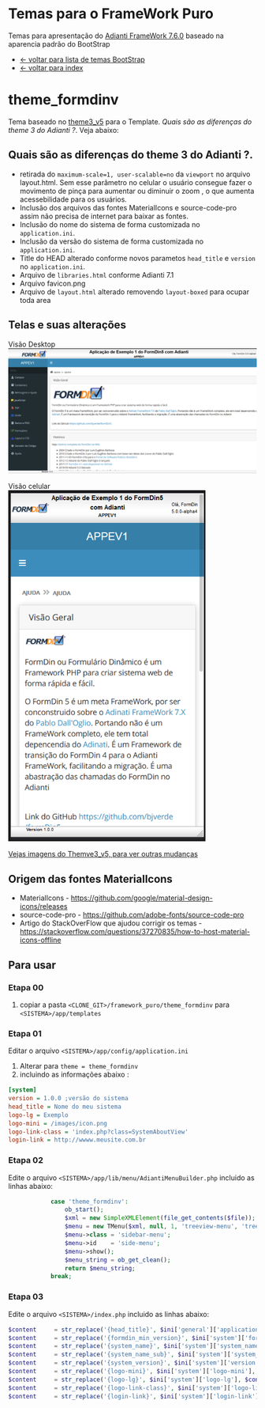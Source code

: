 # Temas para o FrameWork Puro
Temas para apresentação do [Adianti FrameWork 7.6.0](https://adiantiframework.com.br/) baseado na aparencia padrão do BootStrap

* [<- voltar para lista de temas BootStrap](../framework_puro.md)
* [<- voltar para index](../../README.md)


# theme_formdinv
Tema baseado no [theme3_v5](../bootstrap_theme3_v5.md) para o Template. *Quais são as diferenças do theme 3 do Adianti ?*. Veja abaixo:

## Quais são as diferenças do theme 3 do Adianti ?.
* retirada do `maximum-scale=1, user-scalable=no` da `viewport` no arquivo layout.html. Sem esse parâmetro no celular o usuário consegue fazer o movimento de pinça para aumentar ou diminuir o zoom , o que aumenta acessebilidade para os usuários.
* Inclusão dos arquivos das fontes MaterialIcons e source-code-pro assim não precisa de internet para baixar as fontes.
* Inclusão do nome do sistema de forma customizada no `application.ini`.
* Inclusão da versão do sistema de forma customizada no `application.ini`.
* Title do HEAD alterado conforme novos parametos `head_title` e `version` no `application.ini`.
* Arquivo de `libraries.html` conforme Adianti 7.1
* Arquivo favicon.png
* Arquivo de `layout.html` alterado removendo `layout-boxed` para ocupar toda area


## Telas e suas alterações
Visão Desktop
![Theme_formdin](../img/theme_formdinv.png)

Visão celular
<br><img src="../img/theme_formdinv_celular.png" width="400" />

[Vejas imagens do Themve3_v5, para ver outras mudanças](bootstrap_theme3_v5.md#theme3_v4)

## Origem das fontes MaterialIcons
* MaterialIcons - https://github.com/google/material-design-icons/releases
* source-code-pro - https://github.com/adobe-fonts/source-code-pro
* Artigo do StackOverFlow que ajudou corrigir os temas - https://stackoverflow.com/questions/37270835/how-to-host-material-icons-offline


## Para usar 

### Etapa 00

1. copiar a pasta `<CLONE_GIT>/framework_puro/theme_formdinv` para `<SISTEMA>/app/templates`

### Etapa 01 
Editar o arquivo `<SISTEMA>/app/config/application.ini`

1. Alterar para `theme = theme_formdinv`
1. incluindo as informações abaixo : 
```ini
[system]
version = 1.0.0 ;versão do sistema
head_title = Nome do meu sistema
logo-lg = Exemplo
logo-mini = /images/icon.png
logo-link-class = 'index.php?class=SystemAboutView'
login-link = http://wwww.meusite.com.br
```
### Etapa 02
Edite o arquivo `<SISTEMA>/app/lib/menu/AdiantiMenuBuilder.php` incluido as linhas abaixo:
```php
            case 'theme_formdinv':
                ob_start();
                $xml = new SimpleXMLElement(file_get_contents($file));
                $menu = new TMenu($xml, null, 1, 'treeview-menu', 'treeview', '');
                $menu->class = 'sidebar-menu';
                $menu->id    = 'side-menu';
                $menu->show();
                $menu_string = ob_get_clean();
                return $menu_string;
            break;
```

### Etapa 03
Edite o arquivo `<SISTEMA>/index.php` incluido as linhas abaixo:
```php
$content     = str_replace('{head_title}', $ini['general']['application'], $content);
$content     = str_replace('{formdin_min_version}', $ini['system']['formdin_min_version'], $content);
$content     = str_replace('{system_name}', $ini['system']['system_name'], $content);
$content     = str_replace('{system_name_sub}', $ini['system']['system_name_sub'], $content);
$content     = str_replace('{system_version}', $ini['system']['version'], $content);
$content     = str_replace('{logo-mini}', $ini['system']['logo-mini'], $content);
$content     = str_replace('{logo-lg}', $ini['system']['logo-lg'], $content);
$content     = str_replace('{logo-link-class}', $ini['system']['logo-link-class'], $content);
$content     = str_replace('{login-link}', $ini['system']['login-link'], $content);
```